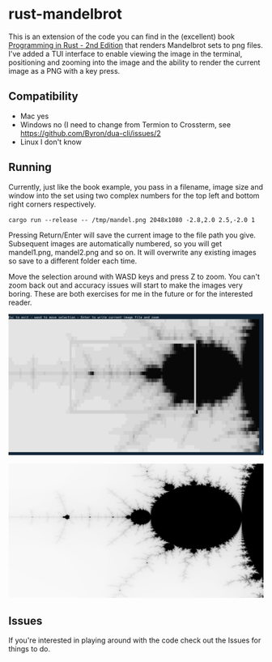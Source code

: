 # rust-mandelbrot
This is an extension of the code you can find in the (excellent) book [Programming in Rust - 2nd Edition](https://www.oreilly.com/library/view/programming-rust-2nd/9781492052586/) that renders Mandelbrot sets to png files. I've added a TUI interface to enable viewing the image in the terminal, positioning and zooming into the image and the ability to render the current image as a PNG with a key press.

## Compatibility
- Mac yes
- Windows no (I need to change from Termion to Crossterm, see https://github.com/Byron/dua-cli/issues/2
- Linux I don't know


## Running

Currently, just like the book example, you pass in a filename, image size and window into the set using two complex numbers for the top left and bottom right corners respectively.

```
cargo run --release -- /tmp/mandel.png 2048x1080 -2.8,2.0 2.5,-2.0 1
```

Pressing Return/Enter will save the current image to the file path you give. Subsequent images are automatically 
numbered, so you will get mandel1.png, mandel2.png and so on. It will overwrite any existing images so save to 
a different folder each time.

Move the selection around with WASD keys and press Z to zoom. You can't zoom back out and accuracy issues will 
start to make the images very boring. These are both exercises for me in the future or for the interested reader.

![TUI screen shot](./images/tuimandelbrot.png)

![Sample rendered image](./images/mandle5.png)

## Issues

If you're interested in playing around with the code check out the Issues for things to do.
